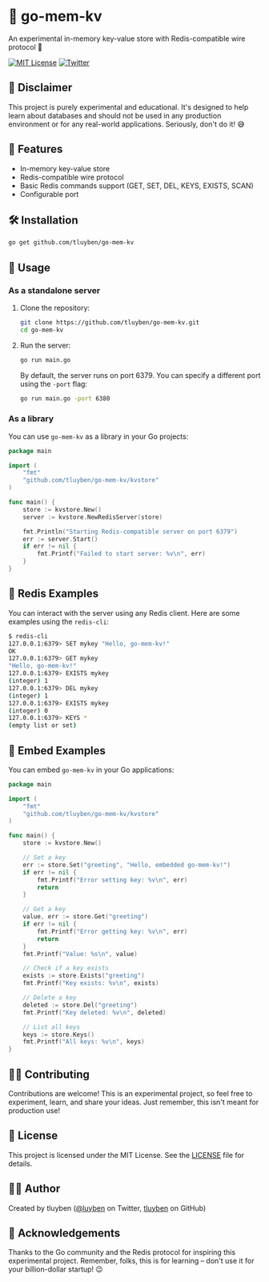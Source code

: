 # 🚀 go-mem-kv

An experimental in-memory key-value store with Redis-compatible wire protocol 🧪

[![MIT License](https://img.shields.io/badge/License-MIT-green.svg)](https://choosealicense.com/licenses/mit/)
[![Twitter](https://img.shields.io/twitter/url/https/twitter.com/luyben.svg?style=social&label=Follow%20%40luyben)](https://twitter.com/luyben)

## 🚨 Disclaimer

This project is purely experimental and educational. It's designed to help learn about databases and should not be used in any production environment or for any real-world applications. Seriously, don't do it! 😅

## 🌟 Features

- In-memory key-value store
- Redis-compatible wire protocol
- Basic Redis commands support (GET, SET, DEL, KEYS, EXISTS, SCAN)
- Configurable port

## 🛠️ Installation

```bash
go get github.com/tluyben/go-mem-kv
```

## 🚀 Usage

### As a standalone server

1. Clone the repository:

   ```bash
   git clone https://github.com/tluyben/go-mem-kv.git
   cd go-mem-kv
   ```

2. Run the server:

   ```bash
   go run main.go
   ```

   By default, the server runs on port 6379. You can specify a different port using the `-port` flag:

   ```bash
   go run main.go -port 6380
   ```

### As a library

You can use `go-mem-kv` as a library in your Go projects:

```go
package main

import (
    "fmt"
    "github.com/tluyben/go-mem-kv/kvstore"
)

func main() {
    store := kvstore.New()
    server := kvstore.NewRedisServer(store)

    fmt.Println("Starting Redis-compatible server on port 6379")
    err := server.Start()
    if err != nil {
        fmt.Printf("Failed to start server: %v\n", err)
    }
}
```

## 🔧 Redis Examples

You can interact with the server using any Redis client. Here are some examples using the `redis-cli`:

```bash
$ redis-cli
127.0.0.1:6379> SET mykey "Hello, go-mem-kv!"
OK
127.0.0.1:6379> GET mykey
"Hello, go-mem-kv!"
127.0.0.1:6379> EXISTS mykey
(integer) 1
127.0.0.1:6379> DEL mykey
(integer) 1
127.0.0.1:6379> EXISTS mykey
(integer) 0
127.0.0.1:6379> KEYS *
(empty list or set)
```

## 🧪 Embed Examples

You can embed `go-mem-kv` in your Go applications:

```go
package main

import (
    "fmt"
    "github.com/tluyben/go-mem-kv/kvstore"
)

func main() {
    store := kvstore.New()

    // Set a key
    err := store.Set("greeting", "Hello, embedded go-mem-kv!")
    if err != nil {
        fmt.Printf("Error setting key: %v\n", err)
        return
    }

    // Get a key
    value, err := store.Get("greeting")
    if err != nil {
        fmt.Printf("Error getting key: %v\n", err)
        return
    }
    fmt.Printf("Value: %s\n", value)

    // Check if a key exists
    exists := store.Exists("greeting")
    fmt.Printf("Key exists: %v\n", exists)

    // Delete a key
    deleted := store.Del("greeting")
    fmt.Printf("Key deleted: %v\n", deleted)

    // List all keys
    keys := store.Keys()
    fmt.Printf("All keys: %v\n", keys)
}
```

## 🧑‍💻 Contributing

Contributions are welcome! This is an experimental project, so feel free to experiment, learn, and share your ideas. Just remember, this isn't meant for production use!

## 📄 License

This project is licensed under the MIT License. See the [LICENSE](LICENSE) file for details.

## 👨‍💼 Author

Created by tluyben ([@luyben](https://twitter.com/luyben) on Twitter, [tluyben](https://github.com/tluyben) on GitHub)

## 🙏 Acknowledgements

Thanks to the Go community and the Redis protocol for inspiring this experimental project. Remember, folks, this is for learning – don't use it for your billion-dollar startup! 😉
